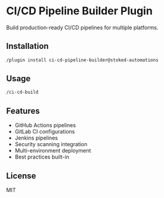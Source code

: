 # CI/CD Pipeline Builder Plugin

Build production-ready CI/CD pipelines for multiple platforms.

## Installation

```bash
/plugin install ci-cd-pipeline-builder@stoked-automations
```

## Usage

```bash
/ci-cd-build
```

## Features

- GitHub Actions pipelines
- GitLab CI configurations
- Jenkins pipelines
- Security scanning integration
- Multi-environment deployment
- Best practices built-in

## License

MIT
